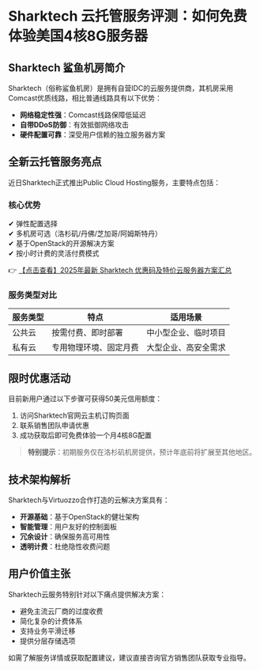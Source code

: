 # Sharktech 云托管服务评测：如何免费体验美国4核8G服务器

## Sharktech 鲨鱼机房简介

Sharktech（俗称鲨鱼机房）是拥有自营IDC的云服务提供商，其机房采用Comcast优质线路，相比普通线路具有以下优势：

- **网络稳定性强**：Comcast线路保障低延迟
- **自带DDoS防御**：有效抵御网络攻击
- **硬件配置可靠**：深受用户信赖的独立服务器方案

## 全新云托管服务亮点

近日Sharktech正式推出Public Cloud Hosting服务，主要特点包括：

### 核心优势
✔ 弹性配置选择  
✔ 多机房可选（洛杉矶/丹佛/芝加哥/阿姆斯特丹）  
✔ 基于OpenStack的开源解决方案  
✔ 按小时计费的灵活付费模式  

👉 [【点击查看】2025年最新 Sharktech 优惠码及特价云服务器方案汇总](https://bit.ly/Sharktech)

### 服务类型对比
| 服务类型 | 特点 | 适用场景 |
|---------|------|---------|
| 公共云 | 按需付费、即时部署 | 中小型企业、临时项目 |
| 私有云 | 专用物理环境、固定月费 | 大型企业、高安全需求 |

## 限时优惠活动

目前新用户通过以下步骤可获得50美元信用额度：

1. 访问Sharktech官网云主机订购页面
2. 联系销售团队申请优惠
3. 成功获取后即可免费体验一个月4核8G配置

> **特别提示**：初期服务仅在洛杉矶机房提供，预计年底前将扩展至其他地区。

## 技术架构解析

Sharktech与Virtuozzo合作打造的云解决方案具有：

- **开源基础**：基于OpenStack的健壮架构
- **智能管理**：用户友好的控制面板
- **冗余设计**：确保服务高可用性
- **透明计费**：杜绝隐性收费问题

## 用户价值主张

Sharktech云服务特别针对以下痛点提供解决方案：

- 避免主流云厂商的过度收费
- 简化复杂的计费体系
- 支持业务平滑迁移
- 提供分层存储选项

如需了解服务详情或获取配置建议，建议直接咨询官方销售团队获取专业指导。